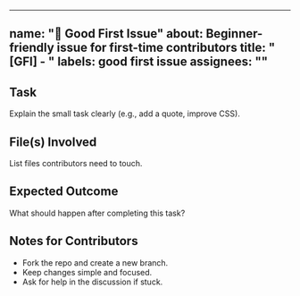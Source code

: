 ---

name: "🌱 Good First Issue"
about: Beginner-friendly issue for first-time contributors
title: "[GFI] - "
labels: good first issue
assignees: ""
-------------

## Task

Explain the small task clearly (e.g., add a quote, improve CSS).

## File(s) Involved

List files contributors need to touch.

## Expected Outcome

What should happen after completing this task?

## Notes for Contributors

* Fork the repo and create a new branch.
* Keep changes simple and focused.
* Ask for help in the discussion if stuck.
